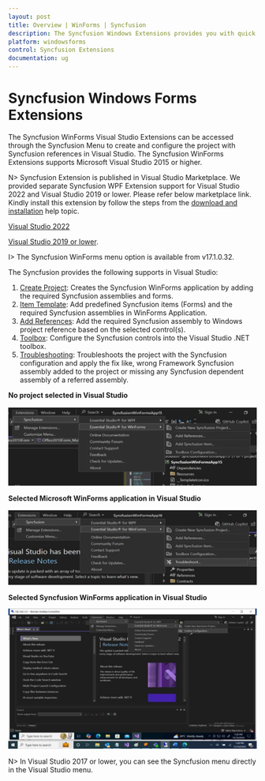 ```yaml
---
layout: post
title: Overview | WinForms | Syncfusion
description: The Syncfusion Windows Extensions provides you with quick access to Project Templates to create or configure the Syncfusion Windows Forms Application
platform: windowsforms
control: Syncfusion Extensions
documentation: ug
---
```


# Syncfusion Windows Forms Extensions

The Syncfusion WinForms Visual Studio Extensions can be accessed through the Syncfusion Menu to create and configure the project with Syncfusion references in Visual Studio. The Syncfusion WinForms Extensions supports Microsoft Visual Studio 2015 or higher.

N> Syncfusion Extension is published in Visual Studio Marketplace. We provided separate Syncfusion WPF Extension support for Visual Studio 2022 and Visual Studio 2019 or lower. Please refer below marketplace link. Kindly install this extension by follow the steps from the [download and installation](https://help.syncfusion.com/windowsforms/visual-studio-integration/vs2019-extensions/download-and-installation) help topic.

[Visual Studio 2022](https://marketplace.visualstudio.com/items?itemName=SyncfusionInc.WindowsVSExtensions)

[Visual Studio 2019 or lower](https://marketplace.visualstudio.com/items?itemName=SyncfusionInc.Windows-Extensions). 

I> The Syncfusion WinForms menu option is available from v17.1.0.32.

The Syncfusion provides the following supports in Visual Studio:

1.	[Create Project](https://help.syncfusion.com/windowsforms/Visual-Studio-Integration/Create-Project): Creates the Syncfusion WinForms application by adding the required Syncfusion assemblies and forms.
2.	[Item Template](https://help.syncfusion.com/windowsforms/Visual-Studio-Integration/Item-Template): Add predefined Syncfusion items (Forms) and the required Syncfusion assemblies in WinForms Application.
3.	[Add References](https://help.syncfusion.com/windowsforms/Visual-Studio-Integration/Add-References): Add the required Syncfusion assembly to Windows project reference based on the selected control(s).
4.	[Toolbox](https://help.syncfusion.com/windowsforms/visual-studio-integration/toolbox-configuration): Configure the Syncfusion controls into the Visual Studio .NET toolbox.
5.	[Troubleshooting](https://help.syncfusion.com/windowsforms/Visual-Studio-Integration/Troubleshooting): Troubleshoots the project with the Syncfusion configuration and apply the fix like, wrong Framework Syncfusion assembly added to the project or missing any Syncfusion dependent assembly of a referred assembly.

**No project selected in Visual Studio**

![Syncfusion Menu when No project selected in Visual Studio](Overview-images/Syncfusion_Menu_OverView1.png)

**Selected Microsoft WinForms application in Visual Studio**

![Syncfusion Menu when Selected Microsoft WinForms application in Visual Studio](Overview-images/Syncfusion_Menu_OverView2.png)

**Selected Syncfusion WinForms application in Visual Studio**

![Syncfusion Menu when Selected Synfusion WinForms application in Visual Studio](Overview-images/Syncfusion_Menu_OverView3.png)

N> In Visual Studio 2017 or lower, you can see the Syncfusion menu directly in the Visual Studio menu.




